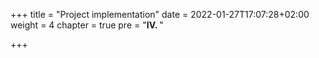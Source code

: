+++
title = "Project implementation"
date = 2022-01-27T17:07:28+02:00
weight = 4
chapter = true
pre = "<b>IV. </b>"

+++

